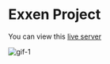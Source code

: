 # Exxen Project

<a href="https://orhanaydinn.github.io/Exxen_project/"/></a>
<p>You can view this <a href="https://orhanaydinn.github.io/Exxen_project/"/>live server</a></p>

![gif-1](https://github.com/user-attachments/assets/0469c798-35b4-4abf-b384-84971e8943fb)





